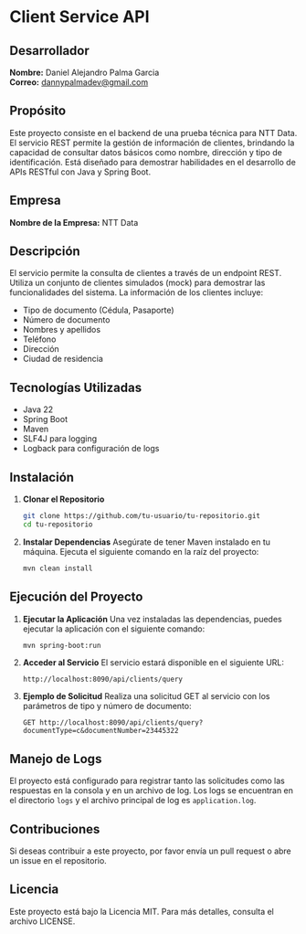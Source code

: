 # Client Service API

## Desarrollador
**Nombre:** Daniel Alejandro Palma Garcia  
**Correo:** dannypalmadev@gmail.com  

## Propósito
Este proyecto consiste en el backend de una prueba técnica para NTT Data. El servicio REST permite la gestión de información de clientes, brindando la capacidad de consultar datos básicos como nombre, dirección y tipo de identificación. Está diseñado para demostrar habilidades en el desarrollo de APIs RESTful con Java y Spring Boot.

## Empresa
**Nombre de la Empresa:** NTT Data

## Descripción
El servicio permite la consulta de clientes a través de un endpoint REST. Utiliza un conjunto de clientes simulados (mock) para demostrar las funcionalidades del sistema. La información de los clientes incluye:
- Tipo de documento (Cédula, Pasaporte)
- Número de documento
- Nombres y apellidos
- Teléfono
- Dirección
- Ciudad de residencia

## Tecnologías Utilizadas
- Java 22
- Spring Boot
- Maven
- SLF4J para logging
- Logback para configuración de logs

## Instalación

1. **Clonar el Repositorio**
   ```bash
   git clone https://github.com/tu-usuario/tu-repositorio.git
   cd tu-repositorio
   ```

2. **Instalar Dependencias**
   Asegúrate de tener Maven instalado en tu máquina. Ejecuta el siguiente comando en la raíz del proyecto:
   ```bash
   mvn clean install
   ```

## Ejecución del Proyecto

1. **Ejecutar la Aplicación**
   Una vez instaladas las dependencias, puedes ejecutar la aplicación con el siguiente comando:
   ```bash
   mvn spring-boot:run
   ```

2. **Acceder al Servicio**
   El servicio estará disponible en el siguiente URL:
   ```
   http://localhost:8090/api/clients/query
   ```

3. **Ejemplo de Solicitud**
   Realiza una solicitud GET al servicio con los parámetros de tipo y número de documento:
   ```
   GET http://localhost:8090/api/clients/query?documentType=c&documentNumber=23445322
   ```

## Manejo de Logs
El proyecto está configurado para registrar tanto las solicitudes como las respuestas en la consola y en un archivo de log. Los logs se encuentran en el directorio `logs` y el archivo principal de log es `application.log`.

## Contribuciones
Si deseas contribuir a este proyecto, por favor envía un pull request o abre un issue en el repositorio.

## Licencia
Este proyecto está bajo la Licencia MIT. Para más detalles, consulta el archivo LICENSE.